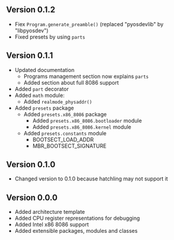 ## Version 0.1.2
- Fiex `Program.generate_preamble()` (replaced "pyosdevlib" by "libpyosdev")
- Fixed presets by using `parts`

## Version 0.1.1
- Updated documentation
    - Programs management section now explains `parts`
    - Added section about full 8086 support
- Added `part` decorator
- Added `math` module:
    - Added `realmode_physaddr()`
- Added `presets` package
    - Added `presets.x86_8086` package
        - Added `presets.x86_8086.bootloader` module
        - Added `presets.x86_8086.kernel` module
    - Added `presets.constants` module
        - BOOTSECT_LOAD_ADDR
        - MBR_BOOTSECT_SIGNATURE

## Version 0.1.0
- Changed version to 0.1.0 because hatchling may not support it

## Version 0.0.0
- Added architecture template
- Added CPU register representations for debugging
- Added Intel x86 8086 support
- Added extensible packages, modules and classes